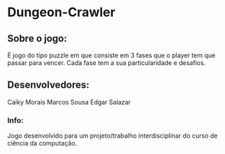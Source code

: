 # Dungeon-Crawler
## Sobre o jogo:
É  jogo do tipo puzzle em que consiste em 3 fases que o player tem que passar para vencer. Cada fase tem a sua particularidade 
e desafios.
## Desenvolvedores:
Caiky Morais
Marcos Sousa
Edgar Salazar

### Info:
Jogo desenvolvido para um projeto/trabalho interdisciplinar do curso de ciência da computação.
